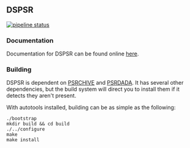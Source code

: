 ## DSPSR

[![pipeline status](https://gitlab.com/ska-telescope/dspsr/badges/master/pipeline.svg)](https://gitlab.com/ska-telescope/dspsr/commits/master)

### Documentation

Documentation for DSPSR can be found online [here](http://dspsr.sourceforge.net/).

### Building

DSPSR is dependent on [PSRCHIVE](https://sourceforge.net/projects/psrchive/)  and [PSRDADA](https://sourceforge.net/projects/psrdada/). It has several other dependencies, but the build system will direct you to install them if it detects they aren't present.

With autotools installed, building can be as simple as the following:

```
./bootstrap
mkdir build && cd build
./../configure
make
make install
```

